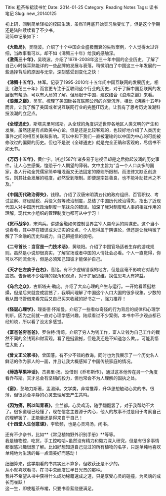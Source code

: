 Title: 粗茶布裙读书忙
Date: 2014-01-25
Category: Reading Notes
Tags: 读书笔记
Slug: new_20140125

初上研，回到简单轻松的校园生活，虽然11月底开始实习后变忙了，但是这个学期还是陆陆续续看了不少书。  
现简单记录如下：

**《大败局》**，吴晓波。介绍了十个中国企业盛极而衰的失败案例，个人觉得太过详细，当故事看可以，却不如《沸腾三十年》给我的感触深。  
**《激荡三十年》**，吴晓波。介绍了1978-2008年这三十年中国的企业历史。了解了自己小时候耳熟能详的一些品牌的发展与衰落，稍微明白了中国这三十年发展的一些选择背后的原因与无奈，深刻感受到变化之快！  

**《沸腾十五年》**，林军。记录了1995-2010年十五年间中国互联网的发展历史。相比《激荡三十年》而言更专注于互联网这个行业的历史，对于了解中国互联网的发展很有帮助，可以有大局的了解。但局限于中国，建议结合《浪潮之巅》来看。  
**《浪潮之巅》**，吴军。梳理了美国硅谷互联网公司的兴衰沉浮，相比《沸腾十五年》而言，让我了解了美国或者说互联网行业的完整IT历史。让我有了思考历史浪潮科技浪潮的立足点。

**《全球通史》**，斯塔夫里阿诺斯。从全球的角度讲述世界各地区人类文明的产生和发展，虽然还是有点欧美中心论，但是还是比较客观的，也较好地介绍了人类历史事件之间的相互关联和影响。可以中和下我们一直被灌输的以中国为中心的可能被修改过的偏颇的历史。但也不是说《全球通史》就是完全正确和客观的，尽信书不如无书。  

**《万历十五年》**，黄仁宇。讲述1587年诸多易于忽视但却是之后掀起波澜的历史事件。让人心生感慨，惶恐于个人期望的薄弱。文中主旨为“当一个人口众多的国家，各人行动全凭儒家简单粗浅而又无法固定的原则所限制，而法律又缺乏创造性，则其社会发展的程度，必然受到限制。即便是宗旨善良，也不能补助技术之不及。”  

**《中国历代政治得失》**，钱穆。介绍了汉唐宋明清五代的政府组织、百官职权、考试监察、财经赋税、兵役义务等政治制度，总结了中国历代政治得失，指出了近现代国人对中国历代政治制度一笔抹杀的错误。加深了我对制度和人事的相互作用的理解，现代大小组织的管理制度也都可从中学习！  

**《货币战争》**，宋鸿兵。讲述金融如何控制世界主宰人类命运的阴谋史。这个当小说看看，其中存在错误或未证实的论点，个人觉得属于阴谋论，但还是让我稍微了解了下金融的历史和威力。自己把握信的度吧。  

**《二号首长：当官是一门技术活》**，黄晓阳。介绍了中国官场适者生存的游戏规则。虽然是小说却很真实，了解官场或者中国的人情社会必看。个人一直觉得，你可以不同流合污，但是必须知己知彼才能保护自己。  

**《天才在左疯子在右》**，高铭。有不少逻辑错误的地方，但是丝毫不影响它对我的震撼。告诉我不少独特的视角和观点，对于扩展思维，换位思考大有裨益。  

**《乌合之众》**，古斯塔夫·勒庞。介绍了大众心理的产生与运行。一开始看着挺枯燥，但是后来就变成震撼了，我瞬间理解了中国这个人口大国的很多现象。少数的我从图书管借来看完后又自己买来收藏的好书之一，强力推荐！  

**《怪诞心理学》**，理查德·怀斯曼。介绍了一些看似奇怪的行为背后的规律和心理学判断。因为之前就一直对心理学感兴趣，陆续看过不少案例，本书中不少观点都已经知晓，所以看了没太多感觉。  

**《富爸爸穷爸爸》**，罗伯特·清崎。介绍了穷人为钱工作，富人让钱为自己工作的截然不同的金钱观和财富观。看了是挺震撼，但是我还是不知道怎么做。。可能我悟性太低了。  

**《曾文正公家书》**，曾国藩。有不少不错的教诲，同时也为我展示了一个历史名人鲜活的作为家人的一面，并且让我大概感知了中国传统家庭的情况。  

**《缔造苹果神话》**，杰弗里·扬。没借到《乔布斯传》，通过这本他传在另一个角度看乔布斯。天才总会有坚韧的毅力，但也常会不为人理解的固执之处。  

**《窗》**，彭塔力斯著，孟湄译。文学类，非常推荐，升华思想触动心灵的书。很薄，但很适合平静的心灵去理解去产生共鸣。   

**《因为痛，所以叫青春》**，金兰都。心灵鸡汤，随手翻翻罢了，对于我帮助不大了。很多道理已经懂了，现在信念主要源于内心，他人的故事不过是用于考察自己的理解罢了，正能量还是得来自于自己！  
**《十四堂人生创意课》**，李欣频，也是心灵鸡汤，闲书。

还有不少杂书，比如**《常见植物野外识别手册》**等等。  
我是植物控，吃货，手工控哈哈~虽然没有精力和毅力深入研究，但是有很多事情都很感兴趣很想了解。比如好想知道自己见过的所有植物的名字，只是单纯地喜欢单纯地为生活的每一点滴美好而感动！  

细细算来，这学期看的书其实还不算多，但收获还是不少的。  
从小就喜欢看书，在书中忽而度过半日光景的那种。  
我并不希望从书中获得什么成功秘籍速成之道，只是享受心灵的碰撞，为灵魂的成长而雀跃！  
这一生，即使粗茶布裙，只要书香萦绕便满足。  